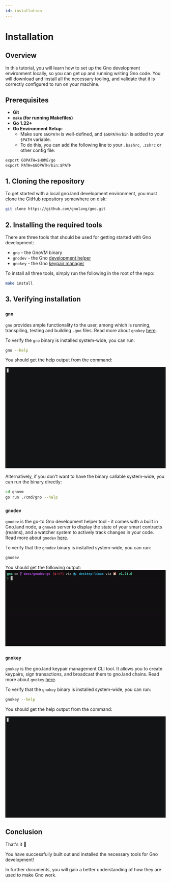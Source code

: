 ```yaml
---
id: installation
---
```


# Installation

## Overview
In this tutorial, you will learn how to set up the Gno development environment
locally, so you can get up and running writing Gno code. You will download and
install all the necessary tooling, and validate that it is correctly configured
to run on your machine.

## Prerequisites
- **Git**
- **`make` (for running Makefiles)**
- **Go 1.22+**
- **Go Environment Setup**:
  - Make sure `$GOPATH` is well-defined, and `$GOPATH/bin` is added to your `$PATH` variable.
  - To do this, you can add the following line to your `.bashrc`, `.zshrc` or other config file:
```
export GOPATH=$HOME/go
export PATH=$GOPATH/bin:$PATH
```

## 1. Cloning the repository
To get started with a local gno.land development environment, you must clone the
GitHub repository somewhere on disk:

```bash
git clone https://github.com/gnolang/gno.git
```

## 2. Installing the required tools

There are three tools that should be used for getting started with Gno development:
- `gno` - the GnoVM binary
- `gnodev` - the Gno [development helper](../../gno-tooling/cli/gnodev.md)
- `gnokey` - the Gno [keypair manager](../../gno-tooling/cli/gnokey/working-with-key-pairs.md)

To install all three  tools, simply run the following in the root of the repo:
```bash
make install
```

## 3. Verifying installation

### `gno`
`gno` provides ample functionality to the user, among which is running,
transpiling, testing and building `.gno` files. Read more
about `gnokey` [here](../../gno-tooling/cli/gno.md).

To verify the `gno` binary is installed system-wide, you can run:

```bash
gno --help
```

You should get the help output from the command:

![gno help](../../assets/getting-started/local-setup/local-setup/gno-help.gif)

Alternatively, if you don't want to have the binary callable system-wide, you
can run the binary directly:

```bash
cd gnovm
go run ./cmd/gno --help
```

### `gnodev`
`gnodev` is the go-to Gno development helper tool - it comes with a built in
Gno.land node, a `gnoweb` server to display the state of your smart contracts
(realms), and a watcher system to actively track changes in your code. Read more
about `gnodev` [here](../../gno-tooling/cli/gnodev.md).

To verify that the `gnodev` binary is installed system-wide, you can run:

```bash
gnodev
```

You should get the following output:
![gnodev](../../assets/getting-started/local-setup/local-setup/gnodev.gif)


### `gnokey`

`gnokey` is the gno.land keypair management CLI tool. It allows you to create
keypairs, sign transactions, and broadcast them to gno.land chains. Read more
about `gnokey` [here](../../gno-tooling/cli/gnokey/gnokey.md).

To verify that the `gnokey` binary is installed system-wide, you can run:

```bash
gnokey --help
```

You should get the help output from the command:

![gnokey help](../../assets/getting-started/local-setup/local-setup/gnokey-help.gif)

## Conclusion

That's it 🎉

You have successfully built out and installed the necessary tools for Gno
development!

In further documents, you will gain a better understanding of how they are used
to make Gno work.
